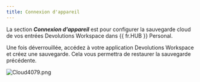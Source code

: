 ```yaml
---
title: Connexion d'appareil
---
```

La section ***Connexion d'appareil*** est pour configurer la sauvegarde cloud de vos entrées Devolutions Workspace dans {{ fr.HUB }} Personal.  

Une fois déverrouillée, accédez à votre application Devolutions Workspace et créez une sauvegarde. Cela vous permettra de restaurer la sauvegarde précédente.  

![Cloud4079.png](/img/fr/cloud/Cloud4079.png) 


